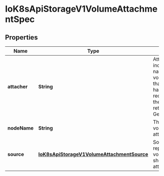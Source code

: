 
# IoK8sApiStorageV1VolumeAttachmentSpec

## Properties
Name | Type | Description | Notes
------------ | ------------- | ------------- | -------------
**attacher** | **String** | Attacher indicates the name of the volume driver that MUST handle this request. This is the name returned by GetPluginName(). | 
**nodeName** | **String** | The node that the volume should be attached to. | 
**source** | [**IoK8sApiStorageV1VolumeAttachmentSource**](IoK8sApiStorageV1VolumeAttachmentSource.md) | Source represents the volume that should be attached. | 



